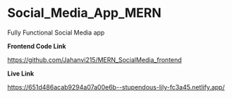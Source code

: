 # Social_Media_App_MERN
Fully Functional Social Media app


**Frontend Code Link**


https://github.com/Jahanvi215/MERN_SocialMedia_frontend



**Live Link**


https://651d486acab9294a07a00e6b--stupendous-lily-fc3a45.netlify.app/
